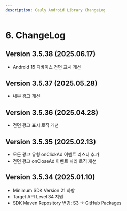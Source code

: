 ```yaml
---
description: Cauly Android Library ChangeLog
---
```


# 6. ChangeLog

## Version 3.5.38 (2025.06.17)

* Android 15 디바이스 전면 표시 개선

## Version 3.5.37 (2025.05.28)

* 내부 광고 개선

## Version 3.5.36 (2025.04.28)

* 전면 광고 표시 로직 개선

## Version 3.5.35 (2025.02.13)

* 모든 광고 유형 onClickAd 이벤트 리스너 추가
* 전면 광고 onCloseAd 이벤트 처리 로직 개선

## Version 3.5.34 (2025.01.10)

* Minimum SDK Version 21 하향
* Target API Level 34 지원
* SDK Maven Repository 변경: S3 → GitHub Packages
